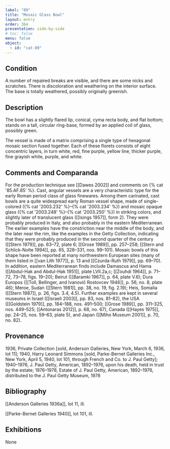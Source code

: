 ```yaml
---
label: "89"
title: "Mosaic Glass Bowl"
layout: entry
order: 364
presentation: side-by-side
# toc: false
menu: false
object:
  - id: "cat-89"
---
```


## Condition

A number of repaired breaks are visible, and there are some nicks and scratches. There is discoloration and weathering on the interior surface. The base is totally weathered, possibly originally greenish.

## Description

The bowl has a slightly flared lip, conical, cyma recta body, and flat bottom; stands on a tall, circular ring-base, formed by an applied coil of glass, possibly green.

The vessel is made of a matrix comprising a single type of hexagonal mosaic section fused together. Each of these florets consists of eight concentric layers, in turn white, red, fine purple, yellow line, thicker purple, fine grayish white, purple, and white.

## Comments and Comparanda

For the production technique see [[Dawes 2002]] and comments on {% cat '85.AF.85' %}. Cast, angular vessels are a very characteristic type for the early Roman period class of glass finewares. Among them carinated, cast bowls are a quite widespread early Roman vessel shape, made of single-colored ({% cat '2003.232' %}–{% cat '2003.234' %}) and mosaic opaque glass ({% cat '2003.248' %}–{% cat '2003.250' %}) in striking colors, and slightly later of translucent glass ([[Isings 1957]], form 2). They were probably produced in Italy, and also probably in the eastern Mediterranean. The earlier examples have the constriction near the middle of the body, and the later near the rim, like the examples in the Getty Collection, indicating that they were probably produced in the second quarter of the century ([[Stern 1979]], pp. 63–72, plate 6; [[Grose 1989]], pp. 257–258; [[Stern and Schlick-Nolte 1994]], pp. 65, 328–331, nos. 99–101). Mosaic bowls of this shape have been reported at many northwestern European sites (many of them listed in [[van Lith 1977]], p. 13 and [[Czurda-Ruth 1979]], pp. 69–70). In addition, eastern Mediterranean finds include Damascus and Hama ([[Abdul-Hak and Abdul-Hak 1951]], plate LVII.2a,c; [[Zouhdi 1964]], p. 71–72, 73–78, figs. 19–20); Beirut ([[Baramki 1967]], p. 64, plate V.6); Dura Europos ([[Toll, Bellinger, and Ivanovič Rostovcev 1946]], p. 56, no. 8, plate 46); Meroe, Sudan ([[Stern 1981]], pp. 38, no. 19, fig. 2.19); Heis, Somalia ([[Stern 1987]], p. 26, figs. 3.4, 4.5). Further examples are kept in several museums in Israel ([[Israeli 2003]], pp. 83, nos. 81–82), the USA ([[Goldstein 1979]], pp. 184–188, nos. 491–500; [[Grose 1989]], pp. 311–325, nos. 449–525; [[Antonaras 2012]], p. 68, no. 67), Canada ([[Hayes 1975]], pp. 24–25, nos. 59–63, plate 5), and Japan ([[Miho Museum 2001]], p. 70, no. 82).

## Provenance

1936, Private Collection \[sold, Anderson Galleries, New York, March 6, 1936, lot 11\]; 1940, Harry Leonard Simmons \[sold, Parke-Bernet Galleries Inc., New York, April 5, 1940, lot 101, through French and Co. to J. Paul Getty\]; 1940–1976, J. Paul Getty, American, 1892–1976, upon his death, held in trust by the estate; 1976–1978, Estate of J. Paul Getty, American, 1892–1976, distributed to the J. Paul Getty Museum, 1978

## Bibliography

[[Anderson Galleries 1936a]], lot 11, ill.

[[Parke-Bernet Galleries 1940]], lot 101, ill.

## Exhibitions

None